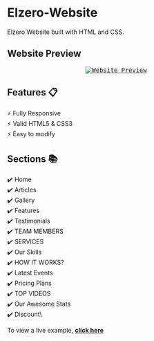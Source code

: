 # Elzero-Website
Elzero Website built with HTML and CSS.

## Website Preview
<p align="center"> 
  <kbd>
    <a href="https://alimoustafa2000.github.io/LEON-Website/" target="_blank"><img src="images/LEON Preview-01.jpg" alt="Website Preview">
  </a>
  </kbd>
</p>

## Features 📋
⚡️ Fully Responsive\
⚡️ Valid HTML5 & CSS3\
⚡️ Easy to modify

## Sections 📚
✔️ Home\
✔️ Articles\
✔️ Gallery\
✔️ Features\
✔️ Testimonials\
✔️ TEAM MEMBERS\
✔️ SERVICES\
✔️ Our Skills\
✔️ HOW IT WORKS?\
✔️ Latest Events\
✔️ Pricing Plans\
✔️ TOP VIDEOS\
✔️ Our Awesome Stats\
✔️ Discount\

To view a live example, **[click here](https://alimoustafa2000.github.io/LEON-Website/)**
